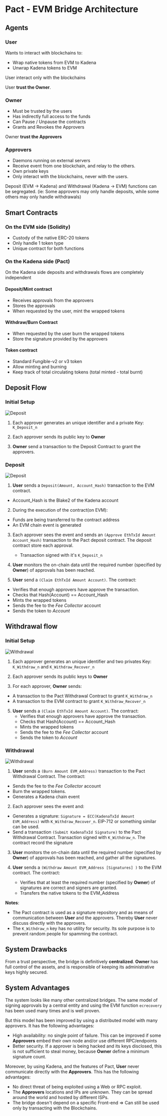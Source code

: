# Pact - EVM Bridge Architecture

## Agents

### User
Wants to interact with blockchains to:
* Wrap native tokens from EVM to Kadena
* Unwrap Kadena tokens to EVM

User interact only with the blockchains

User **trust the Owner**.


### Owner
* Must be trusted by the users
* Has indirectly full access to the funds
* Can Pause / Unpause the contracts
* Grants and Revokes the Approvers

Owner **trust the Approvers**

### Approvers
* Daemons running on external servers
* Receive event from one blockchain, and relay to the others.
* Own private keys
* Only interact with the blockchains, never with the users.

Deposit (EVM -> Kadena) and Withdrawal (Kadena -> EVM) functions can be segregated. (ie: Some approvers may only handle deposits, while some others may only handle withdrawals)


## Smart Contracts

### On the EVM side (Solidity)
* Custody of the native ERC-20 tokens
* Only handle 1 token type
* Unique contract for both functions



### On the Kadena side (Pact)

On the Kadena side deposits and withdrawals flows are completely independent


#### Deposit/Mint contract
* Receives approvals from the approvers
* Stores the approvals
* When requested by the user, mint the wrapped tokens

#### Withdraw/Burn Contract
* When requested by the user burn the wrapped tokens
* Store the signature provided by the approvers

#### Token contract
* Standard Fungible-v2 or v3 token
* Allow minting and burning
* Keep track of total circulating tokens (total minted - total burnt)


## Deposit Flow

### Initial Setup

![Deposit](img/bridge_deposit_setup.png)

1. Each approver generates an unique identifier and a private Key: `K_Deposit_n`

2. Each approver sends its public key to **Owner**

3. **Owner** send a transaction to the Deposit Contract to grant the approvers.


### Deposit

![Deposit](img/bridge_deposit.png)


1. **User** sends a `Deposit(Amount, Account_Hash)` transaction to the EVM contract.
 * Account_Hash is the Blake2 of the Kadena account


2. During the execution of the contract(on EVM):
  * Funds are being transferred to the contract address
  * An EVM chain event is generated


3. Each approver sees the event and sends an `(Approve EthTxId Amount Account_Hash)` transaction to the Pact deposit contract. The deposit contract store each approval.
   * Transaction signed with it's `K_Deposit_n`


4. **User** monitors the on-chain data until the required number (specified by **Owner**) of approvals has been reached.


5. **User** send a `(Claim EthTxId Amount Account)`. The contract:
  * Verifies that enough approvers have approve the transaction.
  * Checks that Hash(Account) == Account_Hash
  * Mints the wrapped tokens
  * Sends the fee to the *Fee Collector* account
  * Sends the token to *Account*

## Withdrawal flow

### Initial Setup

![Withdrawal](img/bridge_withdraw_setup.png)

1. Each approver generates an unique identifier and two privates Key: `K_Withdraw_n` and `K_Withdraw_Recover_n`


2. Each approver sends its public keys to **Owner**


3. For each approver, **Owner** sends:
  * A transaction to the Pact Withdrawal Contract to grant `K_Withdraw_n`
  * A transaction to the EVM contract to grant `K_Withdraw_Recover_n`


5. **User** sends a `(Claim EthTxId Amount Account)`. The contract:
    * Verifies that enough approvers have approve the transaction.
    * Checks that Hash(Account) == Account_Hash
    * Mints the wrapped tokens
    * Sends the fee to the *Fee Collector* account
    * Sends the token to *Account*




### Withdrawal

![Withdrawal](img/bridge_withdraw.png)

1. **User** sends a `(Burn Amount EVM_Address)` transaction to the Pact Withdrawal Contract. The contract:
  * Sends the fee to the *Fee Collector* account
  * Burn the wrapped tokens.
  * Generates a Kadena chain event


2. Each approver sees the event and:
  * Generates a signature: `Signature = ECC(KadenaTxId Amount EVM_Address)` with `K_Withdraw_Recover_n`. EIP-712 or something similar can be used.
  * Send a transaction `(Submit KadenaTxId Signature)` to the Pact Withdrawal Contract. Transaction signed with `K_Withdraw_n`. The contract record the signature


3. **User** monitors the on-chain data until the required number (specified by **Owner**) of approvals has been reached, and gather all the signatures.


4. **User** sends a `(Withdraw Amount EVM_Address [Signatures] )` to the EVM contract. The contract:
   * Verifies that at least the required number (specified by **Owner**) of signatures are correct and signers are granted.
   * Transfers the native tokens to the EVM_Address

**Notes**:

* The Pact contract is used as a signature repository and as means of communication between **User** and the approvers. Thereby **User** never discuss directly with the approvers.
* The `K_Withdraw_n` key has no utility for security. Its sole purpose is to prevent random people for spamming the contract.


## System Drawbacks

From a trust perspective, the bridge is definitively **centralized**. **Owner** has full control of the assets, and is responsible of keeping its administrative keys highly secured.

## System Advantages

The system looks like many other centralized bridges. The same model of signing approvals by a central entity and using the EVM function `ecrecovery` has been used many times and is well proven.


But this model has been improved by using a distributed model with many approvers. It has the following advantages:
 * High availability: no single point of failure. This can be improved if some **Approvers** embed their own node and/or use different RPC/endpoints
 * Better security. If a approver is being hacked and its keys disclosed, this is not sufficient to steal money, because **Owner** define a minimum signature count.


 Moreover, by using Kadena, and the features of Pact, **User** never communicate directly with the **Approvers**. This has the following advantages:
   * No direct threat of being exploited using a Web or RPC exploit.
   * The **Approvers** locations and IPs are unknown. They can be spread around the world and hosted by different ISPs.
   * The bridge doesn't depend on a specific Front-end => Can still be used only by transacting with the Blockchains.
